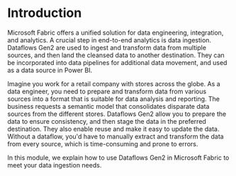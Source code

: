 
# 
# Introduction

Microsoft Fabric offers a unified solution for data engineering, integration, and analytics. A crucial step in end-to-end analytics is data ingestion. Dataflows Gen2 are used to ingest and transform data from multiple sources, and then land the cleansed data to another destination. They can be incorporated into data pipelines for additional data movement, and used as a data source in Power BI.

Imagine you work for a retail company with stores across the globe. As a data engineer, you need to prepare and transform data from various sources into a format that is suitable for data analysis and reporting. The business requests a semantic model that consolidates disparate data sources from the different stores. Dataflows Gen2 allow you to prepare the data to ensure consistency, and then stage the data in the preferred destination. They also enable reuse and make it easy to update the data. Without a dataflow, you'd have to manually extract and transform the data from every source, which is time-consuming and prone to errors.

In this module, we explain how to use Dataflows Gen2 in Microsoft Fabric to meet your data ingestion needs.



